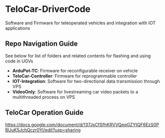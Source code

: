 # TeloCar-DriverCode
Software and Firmware for teleoperated vehicles and integration with IOT applications

## Repo Navigation Guide
See below for list of folders and related contents for flashing and using code in UGVs
- **ArduPot-TC**: Firmware for reconfigurable receiver on vehicle
- **TeloCar-Controller**: Firmware for reprogrammable controller
- **IOT-Integration**: Software for two-directional data transmission through VPS
- **VideoOnly**: Software for livestreaming car video packets to a multithreaded process on VPS

## TeloCar Operation Guide
https://docs.google.com/document/d/137JsCfSfhKRVVQeqGZYtQF6EzS0PBUuK5JchQczr0YI/edit?usp=sharing
